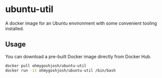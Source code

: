 # ubuntu-util

A docker image for an Ubuntu environment with some convenient tooling installed.

## Usage

You can download a pre-built Docker image directly from Docker Hub.

```bash
docker pull ohmygoshjosh/ubuntu-util
docker run -it ohmygoshjosh/ubuntu-util /bin/bash
```

